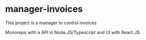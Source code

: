# manager-invoices
This project is a manager to control invoices

Monorepo with a API in Node.JS/Typescript and UI with React.JS.
